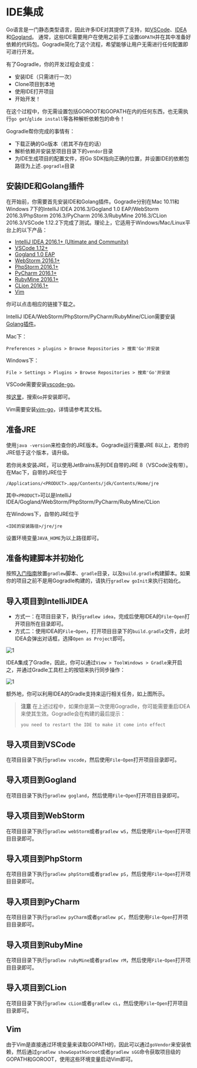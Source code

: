 # IDE集成

Go语言是一门静态类型语言，因此许多IDE对其提供了支持，如[VSCode](https://github.com/Microsoft/vscode-go)、[IDEA](https://github.com/go-lang-plugin-org/go-lang-idea-plugin)和[Gogland](https://www.jetbrains.com/go/)。
通常，这些IDE需要用户在使用之前手工设置`GOPATH`并在其中准备好依赖的代码包。Gogradle简化了这个流程，希望能够让用户无需进行任何配置即可进行开发。

有了Gogradle，你的开发过程会变成：

- 安装IDE（只需进行一次）
- Clone项目到本地
- 使用IDE打开项目
- 开始开发！

在这个过程中，你无需设置包括GOROOT和GOPATH在内的任何东西，也无需执行`go get`/`glide install`等各种解析依赖包的命令！

Gogradle帮你完成的事情有：
- 下载正确的Go版本（若其不存在的话）
- 解析依赖并安装至项目目录下的`vendor`目录
- 为IDE生成项目的配置文件，将Go SDK指向正确的位置，并设置IDE的依赖包路径为上述`.gogradle`目录

## 安装IDE和Golang插件

在开始前，你需要首先安装IDE和Golang插件。Gogradle分别在Mac 10.11和Windows 7下的IntelliJ IDEA 2016.3/Gogland 1.0 EAP/WebStorm 2016.3/PhpStorm 2016.3/PyCharm 2016.3/RubyMine 2016.3/CLion 2016.3/VSCode 1.12.2下完成了测试。理论上，它适用于Windows/Mac/Linux平台上的以下产品：

- [IntelliJ IDEA 2016.1+ (Ultimate and Community)](https://www.jetbrains.com/idea/)
- [VSCode 1.12+](https://code.visualstudio.com/)
- [Gogland 1.0 EAP](https://www.jetbrains.com/go/)
- [WebStorm 2016.1+](https://www.jetbrains.com/webstorm)
- [PhpStorm 2016.1+](https://www.jetbrains.com/phpstorm)
- [PyCharm 2016.1+](https://www.jetbrains.com/pycharm)
- [RubyMine 2016.1+](https://www.jetbrains.com/ruby)
- [CLion 2016.1+](https://www.jetbrains.com/clion)
- [Vim](http://www.vim.org/)

你可以点击相应的链接下载之。

IntelliJ IDEA/WebStorm/PhpStorm/PyCharm/RubyMine/CLion需要安装[Golang插件](https://github.com/go-lang-plugin-org/go-lang-idea-plugin)。

Mac下：

```
Preferences > plugins > Browse Repositories > 搜索'Go'并安装
```

Windows下：
```
File > Settings > Plugins > Browse Repositories > 搜索'Go'并安装
```

VSCode需要安装[vscode-go](https://github.com/Microsoft/vscode-go)。

按[这里](https://code.visualstudio.com/docs/editor/extension-gallery)，搜索`Go`并安装即可。


Vim需要安装[vim-go](https://github.com/fatih/vim-go)，详情请参考其文档。


## 准备JRE

使用`java -version`来检查你的JRE版本。Gogradle运行需要JRE 8以上，若你的JRE低于这个版本，请升级。

若你尚未安装JRE，可以使用JetBrains系列IDE自带的JRE 8（VSCode没有带）。在Mac下，自带的JRE位于

```
/Applications/<PRODUCT>.app/Contents/jdk/Contents/Home/jre
```
其中`<PRODUCT>`可以是IntelliJ IDEA/Gogland/WebStorm/PhpStorm/PyCharm/RubyMine/CLion

在Windows下，自带的JRE位于

```
<IDE的安装路径>/jre/jre
```

设置环境变量`JAVA_HOME`为以上路径即可。

## 准备构建脚本并初始化

按照[入门指南](./getting-started-cn.md)放置`gradlew`脚本、`gradle`目录，以及`build.gradle`构建脚本。如果你的项目之前不是用Gogradle构建的，请执行`gradlew goInit`来执行初始化。

## 导入项目到IntelliJIDEA

- 方式一：在项目目录下，执行`gradlew idea`，完成后使用IDEA的`File`-`Open`打开项目所在目录即可。
- 方式二：使用IDEA的`File`-`Open`，打开项目目录下的`build.gradle`文件，此时IDEA会弹出对话框，选择`Open as Project`即可。

![1](https://raw.githubusercontent.com/blindpirate/gogradle/master/docs/images/openproject.png)

IDEA集成了Gradle，因此，你可以通过`View > ToolWindows > Gradle`来开启之，并通过Gradle工具栏上的按钮来执行同步操作：

![1](https://raw.githubusercontent.com/blindpirate/gogradle/master/docs/images/gradle.png)

额外地，你可以利用IDEA的Gradle支持来运行相关任务，如上图所示。


>
> **注意** 在上述过程中，如果你是第一次使用Gogradle，你可能需要重启IDEA来使其生效。Gogradle会在构建的最后提示：
>
> `you need to restart the IDE to make it come into effect`

## 导入项目到VSCode

在项目目录下执行`gradlew vscode`，然后使用`File`-`Open`打开项目目录即可。

## 导入项目到Gogland

在项目目录下执行`gradlew gogland`，然后使用`File`-`Open`打开项目目录即可。

## 导入项目到WebStorm

在项目目录下执行`gradlew webStorm`或者`gradlew wS`，然后使用`File`-`Open`打开项目目录即可。

## 导入项目到PhpStorm

在项目目录下执行`gradlew phpStorm`或者`gradlew pS`，然后使用`File`-`Open`打开项目目录即可。

## 导入项目到PyCharm

在项目目录下执行`gradlew pyCharm`或者`gradlew pC`，然后使用`File`-`Open`打开项目目录即可。

## 导入项目到RubyMine

在项目目录下执行`gradlew rubyMine`或者`gradlew rM`，然后使用`File`-`Open`打开项目目录即可。

## 导入项目到CLion

在项目目录下执行`gradlew cLion`或者`gradlew cL`，然后使用`File`-`Open`打开项目目录即可。

## Vim

由于Vim是直接通过环境变量来读取GOPATH的，因此可以通过`goVendor`来安装依赖，然后通过`gradlew showGopathGoroot`或者`gradlew sGG`命令获取项目级的GOPATH和GOROOT，使用这些环境变量启动Vim即可。
